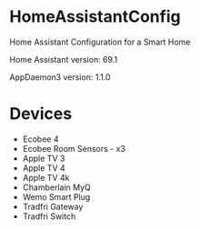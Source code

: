 # HomeAssistantConfig
Home Assistant Configuration for a Smart Home 

Home Assistant version: 69.1

AppDaemon3 version: 1.1.0

# Devices

- Ecobee 4
- Ecobee Room Sensors - x3
- Apple TV 3
- Apple TV 4
- Apple TV 4k
- Chamberlain MyQ
- Wemo Smart Plug
- Tradfri Gateway
- Tradfri Switch
